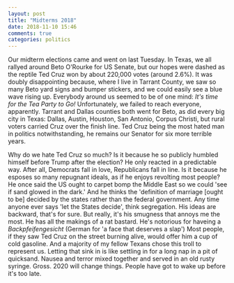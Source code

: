 ```yaml
---
layout: post
title: "Midterms 2018"
date: 2018-11-10 15:46
comments: true
categories: politics 
---
```

Our midterm elections came and went on last Tuesday.  In Texas, we all rallyed around Beto O'Rourke for US Senate, but our hopes were dashed as the reptile Ted Cruz won
by about 220,000 votes (around 2.6%).  It was doubly disappointing because, where I live in Tarrant County, we saw so many Beto yard signs and bumper stickers, and we
could easily see a blue wave rising up.  Everybody around us seemed to be of one mind: _It's time for the Tea Party to Go!_ Unfortunately, we failed to reach everyone,
apparently.  Tarrant and Dallas counties both went for Beto, as did every big city in Texas: Dallas, Austin, Houston, San Antonio, Corpus Christi, but rural voters
carried Cruz over the finish line. Ted Cruz being the most hated man in politics notwithstanding, he remains our Senator for six more terrible years.  
<!-- more -->
Why do we hate Ted Cruz so much?  Is it because he so publicly humbled himself before Trump after the election?  He only reacted in a predictable way.  After 
all, Democrats fall in love, Republicans fall in line.  Is it because he esposes so many repugnant ideals, as if he enjoys revolting most people?  He once said the US
ought to carpet bomp the Middle East so we could 'see if sand glowed in the dark.'  And he thinks the 'definition of marriage [ought to be] decided by the states rather
than the federal government.  Any time anyone ever says 'let the States decide', think segregation.  His ideas are backward, that's for sure.
But really, it's his smugness that annoys me the most.  He has all the makings of a rat bastard.  He's notorious for haveing a _Backpfeifengesicht_ (German for 'a face
that deserves a slap')  Most people, if they saw Ted Cruz on the street burning alive, would offer him a cup of cold gasoline.  And a majority of my fellow Texans chose
this troll to represent us.  Letting that sink in is like settling in for a long nap in a pit of quicksand.  Nausea and terror mixed together and served in an old rusty
syringe.
Gross.
2020 will change things.  People have got to wake up before it's too late. 
<!-- see https://github.com/Shopify/liquid/wiki/Liquid-for-Designers for stuff 
# H1
## H2
[I'm an inline-style link](https://www.google.com)
![alt text](https://github.com/adam-p/markdown-here/raw/master/src/common/images/icon48.png 'Logo Title Text 1')
```javascript
var s = 'JavaScript syntax highlighting';
alert(s);
```
   * an unordered list item (note a newline is required before the list begins)
   1. an ordered list item
| Tables        | Are           | Cool  |
| ------------- |:-------------:| -----:|
| col 3 is      | right-aligned | $1600 |
-->
